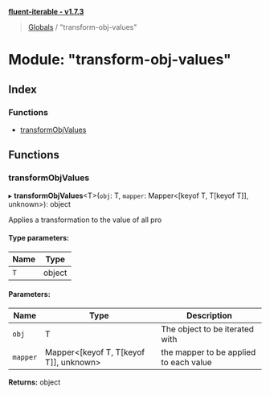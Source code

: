 **[fluent-iterable - v1.7.3](../README.md)**

> [Globals](../README.md) / "transform-obj-values"

# Module: "transform-obj-values"

## Index

### Functions

* [transformObjValues](_transform_obj_values_.md#transformobjvalues)

## Functions

### transformObjValues

▸ **transformObjValues**\<T>(`obj`: T, `mapper`: Mapper\<[keyof T, T[keyof T]], unknown>): object

Applies a transformation to the value of all pro

#### Type parameters:

Name | Type |
------ | ------ |
`T` | object |

#### Parameters:

Name | Type | Description |
------ | ------ | ------ |
`obj` | T | The object to be iterated with |
`mapper` | Mapper\<[keyof T, T[keyof T]], unknown> | the mapper to be applied to each value  |

**Returns:** object
